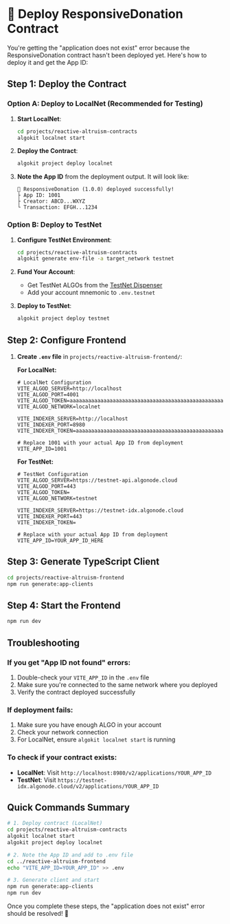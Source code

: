 # 🚀 Deploy ResponsiveDonation Contract

You're getting the "application does not exist" error because the ResponsiveDonation contract hasn't been deployed yet. Here's how to deploy it and get the App ID:

## Step 1: Deploy the Contract

### Option A: Deploy to LocalNet (Recommended for Testing)

1. **Start LocalNet**:
   ```bash
   cd projects/reactive-altruism-contracts
   algokit localnet start
   ```

2. **Deploy the Contract**:
   ```bash
   algokit project deploy localnet
   ```

3. **Note the App ID** from the deployment output. It will look like:
   ```
   📄 ResponsiveDonation (1.0.0) deployed successfully!
   ├ App ID: 1001
   ├ Creator: ABCD...WXYZ
   └ Transaction: EFGH...1234
   ```

### Option B: Deploy to TestNet

1. **Configure TestNet Environment**:
   ```bash
   cd projects/reactive-altruism-contracts
   algokit generate env-file -a target_network testnet
   ```

2. **Fund Your Account**:
   - Get TestNet ALGOs from the [TestNet Dispenser](https://testnet.algoexplorer.io/dispenser)
   - Add your account mnemonic to `.env.testnet`

3. **Deploy to TestNet**:
   ```bash
   algokit project deploy testnet
   ```

## Step 2: Configure Frontend

1. **Create `.env` file** in `projects/reactive-altruism-frontend/`:

   **For LocalNet:**
   ```env
   # LocalNet Configuration
   VITE_ALGOD_SERVER=http://localhost
   VITE_ALGOD_PORT=4001
   VITE_ALGOD_TOKEN=aaaaaaaaaaaaaaaaaaaaaaaaaaaaaaaaaaaaaaaaaaaaaaaaaaaaaaaaaaaaaaaa
   VITE_ALGOD_NETWORK=localnet

   VITE_INDEXER_SERVER=http://localhost
   VITE_INDEXER_PORT=8980
   VITE_INDEXER_TOKEN=aaaaaaaaaaaaaaaaaaaaaaaaaaaaaaaaaaaaaaaaaaaaaaaaaaaaaaaaaaaaaaaa

   # Replace 1001 with your actual App ID from deployment
   VITE_APP_ID=1001
   ```

   **For TestNet:**
   ```env
   # TestNet Configuration
   VITE_ALGOD_SERVER=https://testnet-api.algonode.cloud
   VITE_ALGOD_PORT=443
   VITE_ALGOD_TOKEN=
   VITE_ALGOD_NETWORK=testnet

   VITE_INDEXER_SERVER=https://testnet-idx.algonode.cloud
   VITE_INDEXER_PORT=443
   VITE_INDEXER_TOKEN=

   # Replace with your actual App ID from deployment
   VITE_APP_ID=YOUR_APP_ID_HERE
   ```

## Step 3: Generate TypeScript Client

```bash
cd projects/reactive-altruism-frontend
npm run generate:app-clients
```

## Step 4: Start the Frontend

```bash
npm run dev
```

## Troubleshooting

### If you get "App ID not found" errors:
1. Double-check your `VITE_APP_ID` in the `.env` file
2. Make sure you're connected to the same network where you deployed
3. Verify the contract deployed successfully

### If deployment fails:
1. Make sure you have enough ALGO in your account
2. Check your network connection
3. For LocalNet, ensure `algokit localnet start` is running

### To check if your contract exists:
- **LocalNet**: Visit `http://localhost:8980/v2/applications/YOUR_APP_ID`
- **TestNet**: Visit `https://testnet-idx.algonode.cloud/v2/applications/YOUR_APP_ID`

## Quick Commands Summary

```bash
# 1. Deploy contract (LocalNet)
cd projects/reactive-altruism-contracts
algokit localnet start
algokit project deploy localnet

# 2. Note the App ID and add to .env file
cd ../reactive-altruism-frontend
echo "VITE_APP_ID=YOUR_APP_ID" >> .env

# 3. Generate client and start
npm run generate:app-clients
npm run dev
```

Once you complete these steps, the "application does not exist" error should be resolved! 🎉
